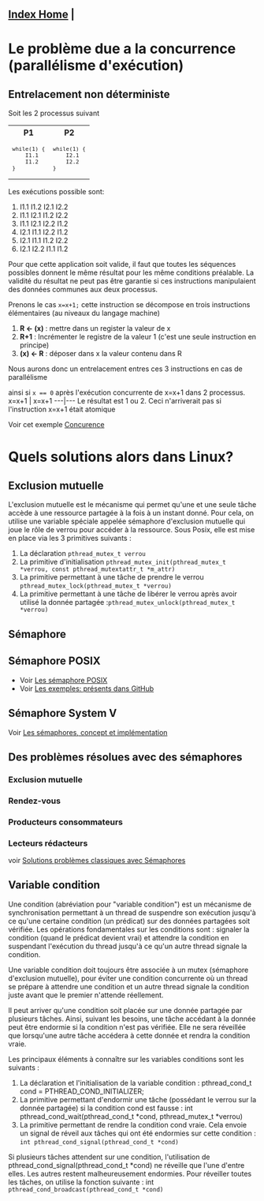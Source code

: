 [Index Home](/) |
----

# Le problème due a la concurrence (parallélisme d'exécution)

## Entrelacement non déterministe

Soit les 2 processus suivant
<table><tr>
    <th>P1</th>
    <th>P2</th> 
</tr>
<tr><td><code><pre>
while(1) {
    I1.1 
    I1.2 
}
</pre></code></td><td><code><pre>
while(1) {
    I2.1 
    I2.2 
}
</pre></code></td></tr>
</table>

Les exécutions possible sont:

1. I1.1 I1.2 I2.1 I2.2
2. I1.1 I2.1 I1.2 I2.2
3. I1.1 I2.1 I2.2 I1.2
4. I2.1 I1.1 I2.2 I1.2
4. I2.1 I1.1 I1.2 I2.2
5. I2.1 I2.2 I1.1 I1.2

Pour que cette application soit valide, il faut que toutes les séquences possibles donnent le même résultat pour les même conditions préalable. La validité du résultat ne peut pas être garantie si ces instructions manipulaient des données communes aux deux processus.

Prenons le cas `x=x+1;` cette instruction se décompose en trois instructions élémentaires (au niveaux du langage machine)

1. **R <- (x)** : mettre dans un register la valeur de x
2. **R+1** : Incrémenter le registre de la valeur 1 (c'est une seule instruction  en principe)
3. **(x) <- R** : déposer dans x la valeur contenu dans R

Nous aurons donc un entrelacement entres ces 3 instructions en cas de parallélisme

ainsi si `x == 0`
après l'exécution concurrente de x=x+1 dans 2 processus.
x=x+1 | x=x+1
---|---
Le résultat est 1 ou 2. Ceci n'arriverait pas si l'instruction x=x+1 était atomique

Voir cet exemple [Concurence](/BaseProgLinux/Threads/concurence.c)

# Quels solutions alors dans Linux?

## Exclusion mutuelle
L'exclusion mutuelle est le mécanisme qui permet qu'une et une seule tâche accède à une ressource partagée à la fois à un instant donné. Pour cela, on utilise une variable spéciale appelée sémaphore d'exclusion mutuelle qui joue le rôle de verrou pour accéder à la ressource. Sous Posix, elle est mise en place via les 3 primitives suivants :

1. La déclaration `pthread_mutex_t verrou`
3. La primitive  d'initialisation `pthread_mutex_init(pthread_mutex_t *verrou, const pthread_mutextattr_t *m_attr)`
4. La primitive permettant à une tâche de prendre le verrou  `pthread_mutex_lock(pthread_mutex_t *verrou)`
5. La primitive permettant à une tâche de libérer le verrou après avoir utilisé la donnée partagée :`pthread_mutex_unlock(pthread_mutex_t *verrou)`

## Sémaphore

## Sémaphore POSIX


* Voir [Les sémaphore POSIX](/BaseProgLinux/Threads/SemaphoreTh)
* Voir <a class="buttons github" href="https://github.com/ISSAE/nsy103/tree/master/BaseProgLinux/Threads">Les exemples: présents dans GitHub</a>

## Sémaphore System V

Voir [Les sémaphores, concept et implémentation](/ProgAvancee/SemaphorePourProc/semaphor)

## Des problèmes résolues avec des sémaphores

### Exclusion mutuelle
### Rendez-vous
### Producteurs consommateurs 
### Lecteurs rédacteurs

voir [Solutions problèmes classiques avec Sémaphores](/ConcurenceEtSynchro/SolutionsProblesConcurence)

## Variable condition

Une  condition  (abréviation  pour "variable condition") est un mécanisme de synchronisation permettant à un thread de suspendre son exécution jusqu'à ce qu'une certaine condition (un prédicat) sur des données partagées soit vérifiée. Les opérations fondamentales  sur  les  conditions  sont : signaler la condition (quand le prédicat devient vrai) et attendre la condition en suspendant l'exécution du  thread  jusqu'à  ce qu'un autre thread signale la condition.

Une  variable  condition  doit  toujours être associée à un mutex (sémaphore d'exclusion mutuelle), pour éviter une condition concurrente où un thread se prépare à attendre une condition  et  un  autre thread signale la condition juste avant que le premier n'attende réellement.

Il peut arriver qu'une condition soit placée sur une donnée partagée par plusieurs tâches. Ainsi, suivant les besoins, une tâche accédant à la donnée peut être endormie si la condition n'est pas vérifiée. Elle ne sera réveillée que lorsqu'une autre tâche accédera à cette donnée et rendra la condition vraie.

Les principaux éléments à connaître sur les variables conditions sont les suivants :

1. La déclaration et l'initialisation de la variable condition : pthread_cond_t cond = PTHREAD_COND_INITIALIZER;
2. La primitive permettant d'endormir une tâche (possédant le verrou sur la donnée partagée) si la condition cond est fausse : int pthread_cond_wait(pthread_cond_t *cond, pthread_mutex_t *verrou)
3. La primitive permettant de rendre la condition cond vraie. Cela envoie un signal de réveil aux tâches qui ont été endormies sur cette condition : `int pthread_cond_signal(pthread_cond_t *cond)`

Si plusieurs tâches attendent sur une condition, l'utilisation de pthread_cond_signal(pthread_cond_t *cond) ne réveille que l'une d'entre elles. Les autres restent malheureusement endormies. Pour réveiller toutes les tâches, on utilise la fonction suivante : int `pthread_cond_broadcast(pthread_cond_t *cond)`

